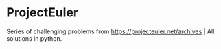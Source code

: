 # ProjectEuler
Series of challenging problems from https://projecteuler.net/archives | All solutions in python.
